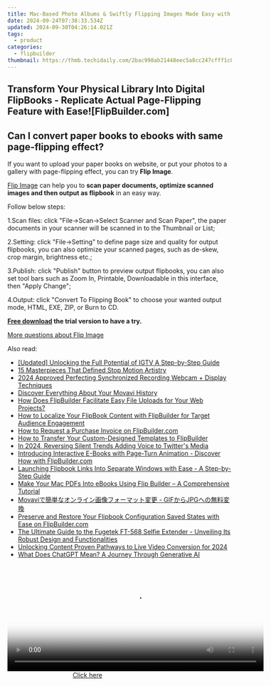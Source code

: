 ```yaml
---
title: Mac-Based Photo Albums & Swiftly Flipping Images Made Easy with FlipImage - Visit flipbuilder.com
date: 2024-09-24T07:38:33.534Z
updated: 2024-09-30T04:26:14.021Z
tags:
  - product
categories:
  - flipbuilder
thumbnail: https://thmb.techidaily.com/2bac998ab21448eec5a8cc247cfff1c8109a4e1512d9567d4d84793b48ec3fa6.jpg
---
```


## Transform Your Physical Library Into Digital FlipBooks - Replicate Actual Page-Flipping Feature with Ease![FlipBuilder.com]

## Can I convert paper books to ebooks with same page-flipping effect?

If you want to upload your paper books on website, or put your photos to a gallery with page-flipping effect, you can try **Flip Image**. 

[Flip Image](https://tools.techidaily.com/flipbuilder/products/) can help you to **scan paper documents, optimize scanned images and then output as flipbook** in an easy way.

Follow below steps:

1.Scan files: click "File->Scan->Select Scanner and Scan Paper", the paper documents in your scanner will be scanned in to the Thumbnail or List;

2.Setting: click "File->Setting" to define page size and quality for output flipbooks, you can also optimize your scanned pages, such as de-skew, crop margin, brightness etc.;

3.Publish: click "Publish" button to preview output flipbooks, you can also set tool bars such as Zoom In, Printable, Downloadable in this interface, then "Apply Change";

4.Output: click "Convert To Flipping Book" to choose your wanted output mode, HTML, EXE, ZIP, or Burn to CD.

**[Free download](https://tools.techidaily.com/flipbuilder/products/) the trial version to have a try.** 

[More questions about Flip Image](https://tools.techidaily.com/flipbuilder/products/)

<ins class="adsbygoogle"
     style="display:block"
     data-ad-format="autorelaxed"
     data-ad-client="ca-pub-7571918770474297"
     data-ad-slot="1223367746"></ins>

<ins class="adsbygoogle"
     style="display:block"
     data-ad-client="ca-pub-7571918770474297"
     data-ad-slot="8358498916"
     data-ad-format="auto"
     data-full-width-responsive="true"></ins>

<span class="atpl-alsoreadstyle">Also read:</span>
<div><ul>
<li><a href="https://instagram-videos.techidaily.com/updated-unlocking-the-full-potential-of-igtv-a-step-by-step-guide/"><u>[Updated] Unlocking the Full Potential of IGTV A Step-by-Step Guide</u></a></li>
<li><a href="https://article-helps.techidaily.com/15-masterpieces-that-defined-stop-motion-artistry/"><u>15 Masterpieces That Defined Stop Motion Artistry</u></a></li>
<li><a href="https://screen-mirroring-recording.techidaily.com/2024-approved-perfecting-synchronized-recording-webcam-plus-display-techniques/"><u>2024 Approved Perfecting Synchronized Recording Webcam + Display Techniques</u></a></li>
<li><a href="https://win-solutions.techidaily.com/discover-everything-about-your-movavi-history/"><u>Discover Everything About Your Movavi History</u></a></li>
<li><a href="https://fox-sure.techidaily.com/how-does-flipbuilder-facilitate-easy-file-uploads-for-your-web-projects/"><u>How Does FlipBuilder Facilitate Easy File Uploads for Your Web Projects?</u></a></li>
<li><a href="https://fox-sure.techidaily.com/how-to-localize-your-flipbook-content-with-flipbuilder-for-target-audience-engagement/"><u>How to Localize Your FlipBook Content with FlipBuilder for Target Audience Engagement</u></a></li>
<li><a href="https://fox-sure.techidaily.com/how-to-request-a-purchase-invoice-on-flipbuildercom/"><u>How to Request a Purchase Invoice on FlipBuilder.com</u></a></li>
<li><a href="https://fox-sure.techidaily.com/how-to-transfer-your-custom-designed-templates-to-flipbuilder/"><u>How to Transfer Your Custom-Designed Templates to FlipBuilder</u></a></li>
<li><a href="https://twitter-videos.techidaily.com/in-2024-reversing-silent-trends-adding-voice-to-twitters-media/"><u>In 2024, Reversing Silent Trends Adding Voice to Twitter's Media</u></a></li>
<li><a href="https://fox-sure.techidaily.com/introducing-interactive-e-books-with-page-turn-animation-discover-how-with-flipbuildercom/"><u>Introducing Interactive E-Books with Page-Turn Animation - Discover How with FlipBuilder.com</u></a></li>
<li><a href="https://fox-sure.techidaily.com/launching-flipbook-links-into-separate-windows-with-ease-a-step-by-step-guide/"><u>Launching Flipbook Links Into Separate Windows with Ease - A Step-by-Step Guide</u></a></li>
<li><a href="https://fox-sure.techidaily.com/make-your-mac-pdfs-into-ebooks-using-flip-builder-a-comprehensive-tutorial/"><u>Make Your Mac PDFs Into eBooks Using Flip Builder – A Comprehensive Tutorial</u></a></li>
<li><a href="https://blog-min.techidaily.com/movavi-gifjpg/"><u>Movaviで簡単なオンライン画像フォーマット変更 - GIFからJPGへの無料変換</u></a></li>
<li><a href="https://fox-sure.techidaily.com/preserve-and-restore-your-flipbook-configuration-saved-states-with-ease-on-flipbuildercom/"><u>Preserve and Restore Your Flipbook Configuration Saved States with Ease on FlipBuilder.com</u></a></li>
<li><a href="https://techno-recovery.techidaily.com/the-ultimate-guide-to-the-fugetek-ft-568-selfie-extender-unveiling-its-robust-design-and-functionalities/"><u>The Ultimate Guide to the Fugetek FT-568 Selfie Extender - Unveiling Its Robust Design and Functionalities</u></a></li>
<li><a href="https://facebook-videos.techidaily.com/unlocking-content-proven-pathways-to-live-video-conversion-for-2024/"><u>Unlocking Content Proven Pathways to Live Video Conversion for 2024</u></a></li>
<li><a href="https://tech-savvy.techidaily.com/what-does-chatgpt-mean-a-journey-through-generative-ai/"><u>What Does ChatGPT Mean? A Journey Through Generative AI</u></a></li>
</ul></div>

<!-- affiliate ads begin -->
<span id="1982508">
					<video width="576" height="240" style="cursor:pointer"
           poster="//a.impactradius-go.com/display-clicktoplayimage/1982508.png"
           onclick="if(!this.playClicked){this.play();this.setAttribute('controls',true);this.playClicked=true;}">
	   <source src="//a.impactradius-go.com/display-ad/22993-1982508">
	   <img src="//a.impactradius-go.com/display-clicktoplayimage/1982508.png" style="border: none; height: 100%; width: 100%; object-fit: contain">
	</video>
	<div style="width:360px;text-align:center"><a href="javascript:window.open(decodeURIComponent('https%3A%2F%2Fhomestyler.sjv.io%2Fc%2F5597632%2F1982508%2F22993'), '_blank');void(0);">Click here</a></div>
</span>
<img height="0" width="0" src="https://imp.pxf.io/i/5597632/1982508/22993" style="position:absolute;visibility:hidden;" border="0" />
<!-- affiliate ads end -->

